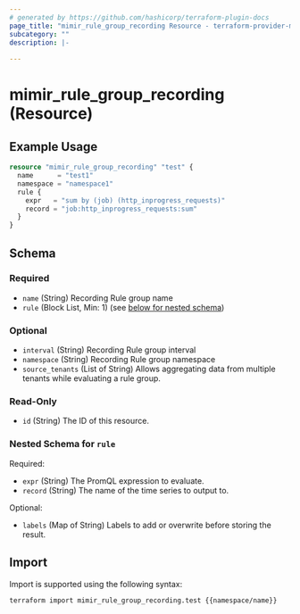 ```yaml
---
# generated by https://github.com/hashicorp/terraform-plugin-docs
page_title: "mimir_rule_group_recording Resource - terraform-provider-mimir"
subcategory: ""
description: |-
  
---
```


# mimir_rule_group_recording (Resource)



## Example Usage

```terraform
resource "mimir_rule_group_recording" "test" {
  name      = "test1"
  namespace = "namespace1"
  rule {
    expr   = "sum by (job) (http_inprogress_requests)"
    record = "job:http_inprogress_requests:sum"
  }
}
```

<!-- schema generated by tfplugindocs -->
## Schema

### Required

- `name` (String) Recording Rule group name
- `rule` (Block List, Min: 1) (see [below for nested schema](#nestedblock--rule))

### Optional

- `interval` (String) Recording Rule group interval
- `namespace` (String) Recording Rule group namespace
- `source_tenants` (List of String) Allows aggregating data from multiple tenants while evaluating a rule group.

### Read-Only

- `id` (String) The ID of this resource.

<a id="nestedblock--rule"></a>
### Nested Schema for `rule`

Required:

- `expr` (String) The PromQL expression to evaluate.
- `record` (String) The name of the time series to output to.

Optional:

- `labels` (Map of String) Labels to add or overwrite before storing the result.

## Import

Import is supported using the following syntax:

```shell
terraform import mimir_rule_group_recording.test {{namespace/name}}
```
